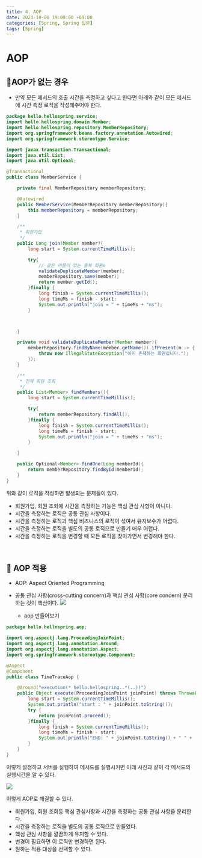 ```yaml
---
title: 4. AOP
date: 2023-10-06 19:00:00 +09:00
categories: [Spring, Spring 입문]
tags: [Spring]
---
```


# AOP

## 📌AOP가 없는 경우

- 만약 모든 메서드의 호출 시간을 측정하고 싶다고 한다면 아래와 같이 모든 메서드에 시간 측정 로직을 작성해주어야 한다.

```java
package hello.hellospring.service;
import hello.hellospring.domain.Member;
import hello.hellospring.repository.MemberRepository;
import org.springframework.beans.factory.annotation.Autowired;
import org.springframework.stereotype.Service;

import javax.transaction.Transactional;
import java.util.List;
import java.util.Optional;

@Transactional
public class MemberService {

    private final MemberRepository memberRepository;

    @Autowired
    public MemberService(MemberRepository memberRepository){
        this.memberRepository = memberRepository;
    }

    /**
     * 회원가입
     */
    public Long join(Member member){
        long start = System.currentTimeMillis();

        try{
            // 같은 이름이 있는 중복 회원x
            validateDuplicateMember(member);
            memberRepository.save(member);
            return member.getId();
        }finally {
            long finish = System.currentTimeMillis();
            long timeMs = finish - start;
            System.out.println("join = " + timeMs + "ms");
        }



    }

    private void validateDuplicateMember(Member member){
        memberRepository.findByName(member.getName()).ifPresent(m -> {
            throw new IllegalStateException("이미 존재하는 회원입니다.");
        });
    }

    /**
     * 전체 회원 조회
     */
    public List<Member> findMembers(){
        long start = System.currentTimeMillis();

        try{
            return memberRepository.findAll();
        }finally {
            long finish = System.currentTimeMillis();
            long timeMs = finish - start;
            System.out.println("join = " + timeMs + "ms");
        }

    }

    public Optional<Member> findOne(Long memberId){
        return memberRepository.findById(memberId);
    }
}

```

위와 같이 로직을 작성하면 발생되는 문제들이 있다.

- 회원가입, 회원 조회에 시간을 측정하는 기능은 핵심 관심 사항이 아니다.
- 시간을 측정하는 로직은 공통 관심 사항이다.
- 시간을 측정하는 로직과 핵심 비즈니스의 로직이 섞여서 유지보수가 어렵다.
- 시간을 측정하는 로직을 별도의 공통 로직으로 만들기 매우 어렵다.
- 시간을 측정하는 로직을 변경할 때 모든 로직을 찾아가면서 변경해야 한다.

<br/>

## 📌 AOP 적용

- AOP: Aspect Oriented Programming
- 공통 관심 사항(cross-cutting concern)과 핵심 관심 사항(core concern) 분리하는 것이 핵심이다.
  <img src="https://private-user-images.githubusercontent.com/140701897/273177800-d282b419-ed8e-4c0c-a36d-f2a166ed5f9f.png?jwt=eyJhbGciOiJIUzI1NiIsInR5cCI6IkpXVCJ9.eyJpc3MiOiJnaXRodWIuY29tIiwiYXVkIjoicmF3LmdpdGh1YnVzZXJjb250ZW50LmNvbSIsImtleSI6ImtleTEiLCJleHAiOjE2OTk5NTg5NTksIm5iZiI6MTY5OTk1ODY1OSwicGF0aCI6Ii8xNDA3MDE4OTcvMjczMTc3ODAwLWQyODJiNDE5LWVkOGUtNGMwYy1hMzZkLWYyYTE2NmVkNWY5Zi5wbmc_WC1BbXotQWxnb3JpdGhtPUFXUzQtSE1BQy1TSEEyNTYmWC1BbXotQ3JlZGVudGlhbD1BS0lBSVdOSllBWDRDU1ZFSDUzQSUyRjIwMjMxMTE0JTJGdXMtZWFzdC0xJTJGczMlMkZhd3M0X3JlcXVlc3QmWC1BbXotRGF0ZT0yMDIzMTExNFQxMDQ0MTlaJlgtQW16LUV4cGlyZXM9MzAwJlgtQW16LVNpZ25hdHVyZT0yNWZiODY5ZTc2NDQxYmRkYzQyYWMzY2EyZWFiZWM5NzczMDdjY2YxMWZlZDM3YWY1MDM2OGNiN2QzYmVjN2Q0JlgtQW16LVNpZ25lZEhlYWRlcnM9aG9zdCZhY3Rvcl9pZD0wJmtleV9pZD0wJnJlcG9faWQ9MCJ9.3K9GF3FJZTNzc--gSbTg85QMpC-Hv8JHFzut51XK64s">

  - aop 만들어보기

```java
package hello.hellospring.aop;

import org.aspectj.lang.ProceedingJoinPoint;
import org.aspectj.lang.annotation.Around;
import org.aspectj.lang.annotation.Aspect;
import org.springframework.stereotype.Component;

@Aspect
@Component
public class TimeTraceAop {

    @Around("execution(* hello.hellospring..*(..))")
    public Object execute(ProceedingJoinPoint joinPoint) throws Throwable{
        long start = System.currentTimeMillis();
        System.out.println("start : " + joinPoint.toString());
        try {
            return joinPoint.proceed();
        }finally {
            long finish = System.currentTimeMillis();
            long timeMs = finish - start;
            System.out.println("END: " + joinPoint.toString() + " " +  timeMs + "ms");
        }
    }
}
```

이렇게 설정하고 서버를 실행하여 메서드를 실행시키면 아래 사진과 같이 각 메서드의 실행시간을 알 수 있다.

<img src="https://private-user-images.githubusercontent.com/140701897/273183364-322062a8-925a-435e-82ec-24898d88e4c9.PNG?jwt=eyJhbGciOiJIUzI1NiIsInR5cCI6IkpXVCJ9.eyJpc3MiOiJnaXRodWIuY29tIiwiYXVkIjoicmF3LmdpdGh1YnVzZXJjb250ZW50LmNvbSIsImtleSI6ImtleTEiLCJleHAiOjE2OTk5NTg5NTksIm5iZiI6MTY5OTk1ODY1OSwicGF0aCI6Ii8xNDA3MDE4OTcvMjczMTgzMzY0LTMyMjA2MmE4LTkyNWEtNDM1ZS04MmVjLTI0ODk4ZDg4ZTRjOS5QTkc_WC1BbXotQWxnb3JpdGhtPUFXUzQtSE1BQy1TSEEyNTYmWC1BbXotQ3JlZGVudGlhbD1BS0lBSVdOSllBWDRDU1ZFSDUzQSUyRjIwMjMxMTE0JTJGdXMtZWFzdC0xJTJGczMlMkZhd3M0X3JlcXVlc3QmWC1BbXotRGF0ZT0yMDIzMTExNFQxMDQ0MTlaJlgtQW16LUV4cGlyZXM9MzAwJlgtQW16LVNpZ25hdHVyZT04M2U2ZmQzNmY3MmIzMjE5NDA0NDNjZTcwNjE2YjNkMGJjOTRlODZhMzJhMmM4ZmU4MWFjY2I4ZGI0ZWVhYjZmJlgtQW16LVNpZ25lZEhlYWRlcnM9aG9zdCZhY3Rvcl9pZD0wJmtleV9pZD0wJnJlcG9faWQ9MCJ9.q8t1za-3yM-ee9jYHtPXhCrQqw9NhNDxJVzUuMN2F7A">

<br/>

이렇게 AOP로 해결할 수 있다.

- 회원가입, 회원 조회등 핵심 관심사항과 시간을 측정하는 공통 관심 사항을 분리한다.
- 시간을 측정하는 로직을 별도의 공통 로직으로 만들었다.
- 핵심 관심 사항을 깔끔하게 유지할 수 있다.
- 변경이 필요하면 이 로직만 변경하면 된다.
- 원하는 적용 대상을 선택할 수 있다.
